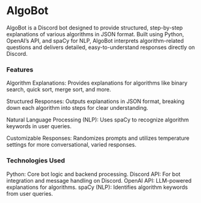 # AlgoBot
AlgoBot is a Discord bot designed to provide structured, step-by-step explanations of various algorithms in JSON format. Built using Python, OpenAI’s API, and spaCy for NLP, AlgoBot interprets algorithm-related questions and delivers detailed, easy-to-understand responses directly on Discord.

### Features
Algorithm Explanations: Provides explanations for algorithms like binary search, quick sort, merge sort, and more.

Structured Responses: Outputs explanations in JSON format, breaking down each algorithm into steps for clear understanding.

Natural Language Processing (NLP): Uses spaCy to recognize algorithm keywords in user queries.

Customizable Responses: Randomizes prompts and utilizes temperature settings for more conversational, varied responses.

### Technologies Used
Python: Core bot logic and backend processing.
Discord API: For bot integration and message handling on Discord.
OpenAI API: LLM-powered explanations for algorithms.
spaCy (NLP): Identifies algorithm keywords from user queries.
